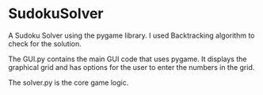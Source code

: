 # SudokuSolver

A Sudoku Solver using the pygame library. I used Backtracking algorithm to check for the solution.

The GUI.py contains the main GUI code that uses pygame. It displays the graphical grid and has options for the user to enter the numbers in the grid.

The solver.py is the core game logic.
